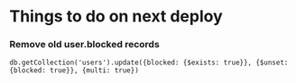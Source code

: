 # Things to do on next deploy

### Remove old user.blocked records

```
db.getCollection('users').update({blocked: {$exists: true}}, {$unset: {blocked: true}}, {multi: true})

```
